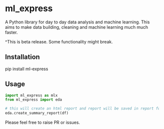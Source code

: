 # ml_express

A Python library for day to day data analysis and machine learning.
This aims to make data building, cleaning and machine learning much much faster.

^This is beta release. Some functionality might break. 

## Installation

pip install ml-express

## Usage

```python
import ml_express as mlx
from ml_express import eda

# this will create an html report and report will be saved in report folder in working directory
eda.create_summary_report(df)

```

Please feel free to raise PR or issues. 